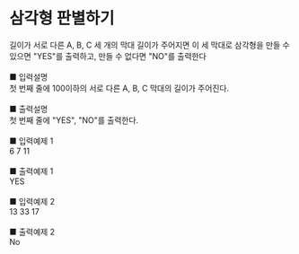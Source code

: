 # 삼각형 판별하기

길이가 서로 다른 A, B, C 세 개의 막대 길이가 주어지면 이 세 막대로 삼각형을 만들 수 있으면 "YES"를 출력하고, 만들 수 없다면 "NO"를 출력한다<br>
<br>
■ 입력설명<br>
첫 번째 줄에 100이하의 서로 다른 A, B, C 막대의 길이가 주어진다.<br>
<br>
■ 출력설명<br>
첫 번째 줄에 "YES", "NO"를 출력한다.<br>
<br>
■ 입력예제 1<br>
6 7 11<br>
<br>
■ 출력예제 1<br>
YES<br>
<br>
■ 입력예제 2<br>
13 33 17<br>
<br>
■ 출력예제 2<br>
No